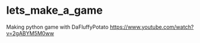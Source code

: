 # lets_make_a_game
Making python game with DaFluffyPotato
https://www.youtube.com/watch?v=2gABYM5M0ww
